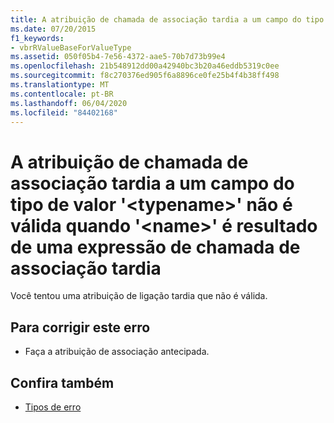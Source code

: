 ```yaml
---
title: A atribuição de chamada de associação tardia a um campo do tipo de valor '<typename>' não é válida quando '<name>' é resultado de uma expressão de chamada de associação tardia
ms.date: 07/20/2015
f1_keywords:
- vbrRValueBaseForValueType
ms.assetid: 050f05b4-7e56-4372-aae5-70b7d73b99e4
ms.openlocfilehash: 21b548912dd00a42940bc3b20a46eddb5319c0ee
ms.sourcegitcommit: f8c270376ed905f6a8896ce0fe25b4f4b38ff498
ms.translationtype: MT
ms.contentlocale: pt-BR
ms.lasthandoff: 06/04/2020
ms.locfileid: "84402168"
---
```

# <a name="late-bound-assignment-to-a-field-of-value-type-typename-is-not-valid-when-name-is-the-result-of-a-late-bound-expression"></a>A atribuição de chamada de associação tardia a um campo do tipo de valor '\<typename>' não é válida quando '\<name>' é resultado de uma expressão de chamada de associação tardia
Você tentou uma atribuição de ligação tardia que não é válida.  
  
## <a name="to-correct-this-error"></a>Para corrigir este erro  
  
- Faça a atribuição de associação antecipada.  
  
## <a name="see-also"></a>Confira também

- [Tipos de erro](../programming-guide/language-features/error-types.md)
